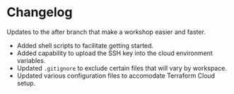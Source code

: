 # Changelog

Updates to the after branch that make a workshop easier and faster.

- Added shell scripts to facilitate getting started.
- Added capability to upload the SSH key into the cloud environment variables.
- Updated `.gitignore` to exclude certain files that will vary by workspace.
- Updated various configuration files to accomodate Terraform Cloud setup.
